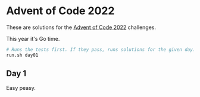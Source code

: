 # Advent of Code 2022

These are solutions for the [Advent of Code 2022](https://adventofcode.com/2022) challenges.

This year it's Go time.

```bash
# Runs the tests first. If they pass, runs solutions for the given day.
run.sh day01
```

## Day 1

Easy peasy.
